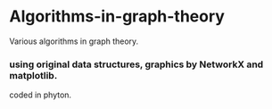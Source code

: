 # Algorithms-in-graph-theory
Various algorithms in graph theory.
### using original data structures, graphics by NetworkX and matplotlib.
coded in phyton.
